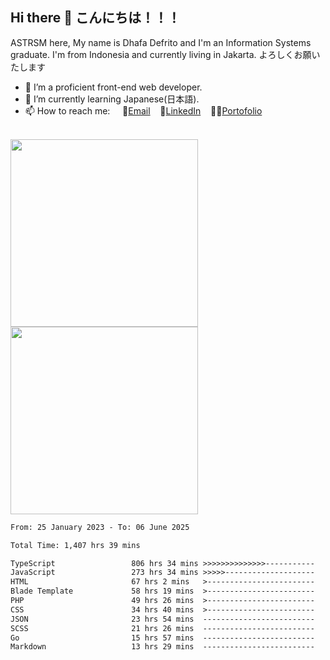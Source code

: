 ## Hi there 👋 こんにちは！！！
ASTRSM here, My name is Dhafa Defrito and I'm an Information Systems graduate. I'm from Indonesia and currently living in Jakarta. よろしくお願いたします

- 🔭 I’m a proficient front-end web developer.
- 🌱 I’m currently learning Japanese(日本語).
- 📫 How to reach me: &nbsp;&nbsp;&nbsp;&nbsp;📧[Email](ddefrito@gmail.com)&nbsp;&nbsp;&nbsp;&nbsp;💼[LinkedIn](https://www.linkedin.com/in/dhafad)&nbsp;&nbsp;&nbsp;&nbsp;👨‍🎨[Portofolio](https://ddefrito.vercel.app/)

<br>

<div align="left">
  <img src="https://media1.tenor.com/m/F96DSPtSiSgAAAAd/isekaijoucho-kamitsubaki.gif" height="300" />
	<a href="https://last.fm/user/nerumaeni"><img src="https://lastfm-recently-played.vercel.app/api?user=nerumaeni&count=5" height="300" /></a>
</div=

<!--START_SECTION:waka-->

```txt
From: 25 January 2023 - To: 06 June 2025

Total Time: 1,407 hrs 39 mins

TypeScript                 806 hrs 34 mins >>>>>>>>>>>>>>-----------   57.30 %
JavaScript                 273 hrs 34 mins >>>>>--------------------   19.44 %
HTML                       67 hrs 2 mins   >------------------------   04.76 %
Blade Template             58 hrs 19 mins  >------------------------   04.14 %
PHP                        49 hrs 26 mins  >------------------------   03.51 %
CSS                        34 hrs 40 mins  >------------------------   02.46 %
JSON                       23 hrs 54 mins  -------------------------   01.70 %
SCSS                       21 hrs 26 mins  -------------------------   01.52 %
Go                         15 hrs 57 mins  -------------------------   01.13 %
Markdown                   13 hrs 29 mins  -------------------------   00.96 %
```

<!--END_SECTION:waka-->

